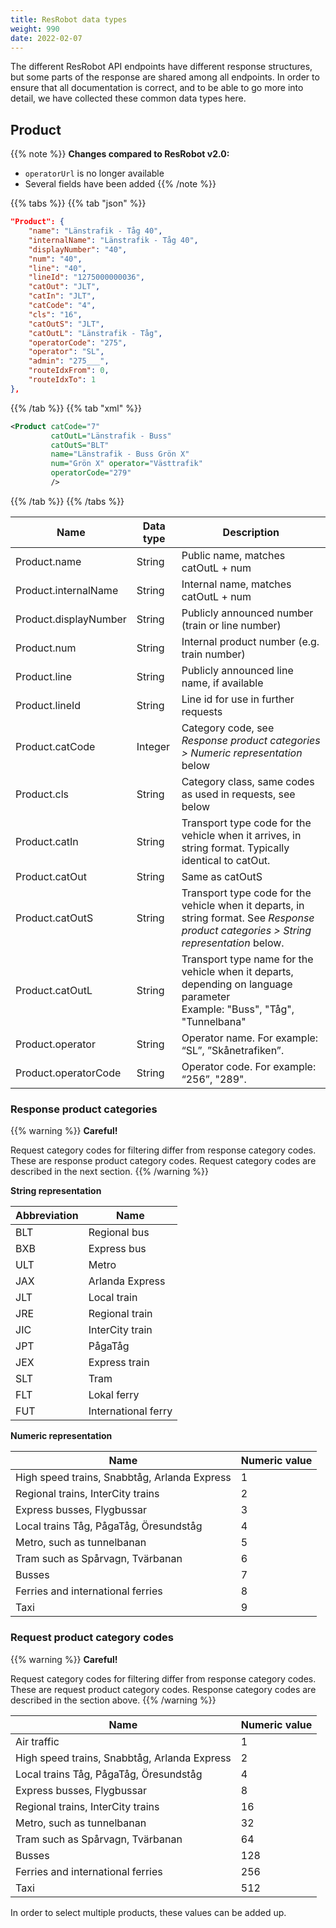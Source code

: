 ```yaml
---
title: ResRobot data types 
weight: 990
date: 2022-02-07
---
```


The different ResRobot API endpoints have different response structures, but some parts of the response are shared among
all endpoints. In order to ensure that all documentation is correct, and to be able to go more into detail, we have
collected these common data types here.

## Product

{{% note %}}
**Changes compared to ResRobot v2.0:**

- `operatorUrl` is no longer available
- Several fields have been added
{{% /note %}}

{{% tabs %}}
{{% tab "json" %}}
```json
"Product": {
    "name": "Länstrafik - Tåg 40",
    "internalName": "Länstrafik - Tåg 40",
    "displayNumber": "40",
    "num": "40",
    "line": "40",
    "lineId": "1275000000036",
    "catOut": "JLT",
    "catIn": "JLT",
    "catCode": "4",
    "cls": "16",
    "catOutS": "JLT",
    "catOutL": "Länstrafik - Tåg",
    "operatorCode": "275",
    "operator": "SL",
    "admin": "275___",
    "routeIdxFrom": 0,
    "routeIdxTo": 1
},
```
{{% /tab %}}
{{% tab "xml" %}}
```xml
<Product catCode="7" 
         catOutL="Länstrafik - Buss" 
         catOutS="BLT" 
         name="Länstrafik - Buss Grön X" 
         num="Grön X" operator="Västtrafik"
         operatorCode="279" 
         />
```
{{% /tab %}}
{{% /tabs %}}

| **Name**              | **Data type**               | **Description**                                                                                                                                                                                                                                                                                                                                                                                                                                                                                                                                                                                                                                                                                                                        |
| --------------------- | ------------------------- | ----------------------|
| Product.name          | String                  | Public name, matches catOutL + num |
| Product.internalName  | String                  | Internal name, matches catOutL + num|
| Product.displayNumber | String                  | Publicly announced number (train or line number) |
| Product.num           | String                  | Internal product number (e.g. train number) |
| Product.line          | String                  | Publicly announced line name, if available |
| Product.lineId        | String                  | Line id for use in further requests |
| Product.catCode       | Integer                 | Category code, see _Response product categories > Numeric representation_ below |
| Product.cls           | String                  | Category class, same codes as used in requests, see below |
| Product.catIn         | String                  | Transport type code for the vehicle when it arrives, in string format. Typically identical to catOut. |
| Product.catOut        | String                  | Same as catOutS|
| Product.catOutS       | String                  | Transport type code for the vehicle when it departs, in string format. See _Response product categories > String representation_ below. |
| Product.catOutL       | String                  | Transport type name for the vehicle when it departs, depending on language parameter <br>Example: "Buss", "Tåg", "Tunnelbana"                                                                                                                                                                                                                                          |
| Product.operator      | String                  | Operator name. For example: “SL”, ”Skånetrafiken”.                                                                                                                                                                                                                                                                                                                      | |
| Product.operatorCode  | String                  | Operator code. For example: “256”, "289".                                                                                                                                                                                                                                                                                                                      | |

### Response product categories

{{% warning %}}
**Careful!**

Request category codes for filtering differ from response category codes. These are response product category codes. Request category codes are described in the next section.
{{% /warning %}}

**String representation**

|Abbreviation| Name|
| ------------------- | ----------------------|
|BLT | Regional bus |
|BXB | Express bus |
|ULT | Metro |
|JAX | Arlanda Express |
|JLT | Local train |
|JRE | Regional train |
|JIC | InterCity train |
|JPT | PågaTåg |
|JEX | Express train |
|SLT | Tram |
|FLT | Lokal ferry |
|FUT | International ferry |

**Numeric representation**

|Name| Numeric value|
| ------------------- | ----------------------|
|High speed trains, Snabbtåg, Arlanda Express|1|
|Regional trains, InterCity trains|2| 
|Express busses, Flygbussar|3| 
|Local trains Tåg, PågaTåg, Öresundståg|4| 
|Metro, such as tunnelbanan|5| 
|Tram such as Spårvagn, Tvärbanan | 6|
|Busses| 7|
|Ferries and international ferries | 8|
|Taxi|9|

### Request product category codes

{{% warning %}}
**Careful!**

Request category codes for filtering differ from response category codes. These are request product category codes. Response category codes are described in the section above.
{{% /warning %}}

|Name| Numeric value|
| ------------------- | ----------------------|
|Air traffic|1|
|High speed trains, Snabbtåg, Arlanda Express|2|
|Local trains Tåg, PågaTåg, Öresundståg|4|
|Express busses, Flygbussar|8|
|Regional trains, InterCity trains|16|
|Metro, such as tunnelbanan|32|
|Tram such as Spårvagn, Tvärbanan |64|
|Busses|128|
|Ferries and international ferries |256|
|Taxi|512|

In order to select multiple products, these values can be added up.